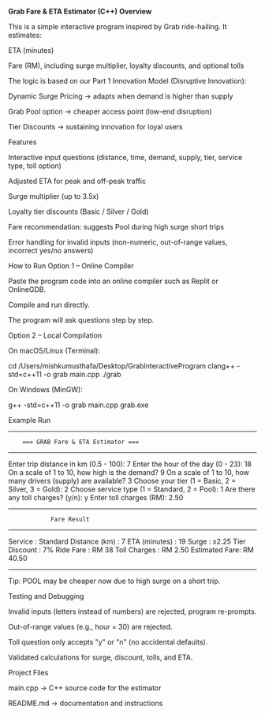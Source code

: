 ****Grab Fare & ETA Estimator (C++)****
**Overview**

This is a simple interactive program inspired by Grab ride-hailing. It estimates:

ETA (minutes)

Fare (RM), including surge multiplier, loyalty discounts, and optional tolls

The logic is based on our Part 1 Innovation Model (Disruptive Innovation):

Dynamic Surge Pricing → adapts when demand is higher than supply

Grab Pool option → cheaper access point (low-end disruption)

Tier Discounts → sustaining innovation for loyal users

Features

Interactive input questions (distance, time, demand, supply, tier, service type, toll option)

Adjusted ETA for peak and off-peak traffic

Surge multiplier (up to 3.5x)

Loyalty tier discounts (Basic / Silver / Gold)

Fare recommendation: suggests Pool during high surge short trips

Error handling for invalid inputs (non-numeric, out-of-range values, incorrect yes/no answers)

How to Run
Option 1 – Online Compiler

Paste the program code into an online compiler such as Replit or OnlineGDB.

Compile and run directly.

The program will ask questions step by step.

Option 2 – Local Compilation

On macOS/Linux (Terminal):

cd /Users/mishkumusthafa/Desktop/GrabInteractiveProgram
clang++ -std=c++11 -o grab main.cpp
./grab


On Windows (MinGW):

g++ -std=c++11 -o grab main.cpp
grab.exe

Example Run
**********************************************
        === GRAB Fare & ETA Estimator ===
**********************************************

Enter trip distance in km (0.5 - 100): 7
Enter the hour of the day (0 - 23): 18
On a scale of 1 to 10, how high is the demand? 9
On a scale of 1 to 10, how many drivers (supply) are available? 3
Choose your tier (1 = Basic, 2 = Silver, 3 = Gold): 2
Choose service type (1 = Standard, 2 = Pool): 1
Are there any toll charges? (y/n): y
Enter toll charges (RM): 2.50

**********************************************
                Fare Result
**********************************************
Service       : Standard
Distance (km) : 7
ETA (minutes) : 19
Surge         : x2.25
Tier Discount : 7%
Ride Fare     : RM 38
Toll Charges  : RM 2.50
Estimated Fare: RM 40.50
**********************************************

Tip: POOL may be cheaper now due to high surge on a short trip.

Testing and Debugging

Invalid inputs (letters instead of numbers) are rejected, program re-prompts.

Out-of-range values (e.g., hour = 30) are rejected.

Toll question only accepts "y" or "n" (no accidental defaults).

Validated calculations for surge, discount, tolls, and ETA.

Project Files

main.cpp → C++ source code for the estimator

README.md → documentation and instructions
